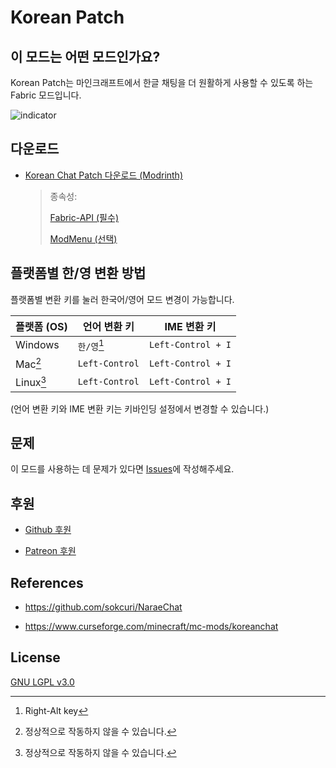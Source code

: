 # Korean Patch

## 이 모드는 어떤 모드인가요?

Korean Patch는 마인크래프트에서 한글 채팅을 더 원활하게 사용할 수 있도록 하는 Fabric 모드입니다.

![indicator](https://wsrv.nl/?url=https%3A%2F%2Fww1.apcl.kro.kr%2Ffile%2Funknown%2520%25281%2529.png&n=-1)

## 다운로드

- [Korean Chat Patch 다운로드 (Modrinth)](https://modrinth.com/mod/korean-chat-patch)

    > 종속성:
    > 
    > [Fabric-API (필수)](https://modrinth.com/mod/fabric-api)
    > 
    > [ModMenu (선택)](https://modrinth.com/mod/modmenu)

## 플랫폼별 한/영 변환 방법

플랫폼별 변환 키를 눌러 한국어/영어 모드 변경이 가능합니다.

| 플랫폼 (OS)               | 언어 변환 키             | IME 변환 키           |
|------------------------|---------------------|--------------------|
| Windows                | `한/영`[^Windows_Key] | `Left-Control + I` |
| Mac[^Other_Platform]   | `Left-Control`      | `Left-Control + I` |
| Linux[^Other_Platform] | `Left-Control`      | `Left-Control + I` |

(언어 변환 키와 IME 변환 키는 키바인딩 설정에서 변경할 수 있습니다.) 

## 문제

이 모드를 사용하는 데 문제가 있다면 [Issues](https://github.com/najoan125/fabric-koreanchat/issues)에 작성해주세요.

## 후원

- [Github 후원](https://github.com/sponsors/najoan125)

- [Patreon 후원](https://patreon.com/Najoan)

## References

- https://github.com/sokcuri/NaraeChat

- https://www.curseforge.com/minecraft/mc-mods/koreanchat

## License

[GNU LGPL v3.0](https://github.com/najoan125/fabric-koreanchat/blob/1.21/LICENSE)

[^Windows_Key]: Right-Alt key
[^Other_Platform]: 정상적으로 작동하지 않을 수 있습니다.
